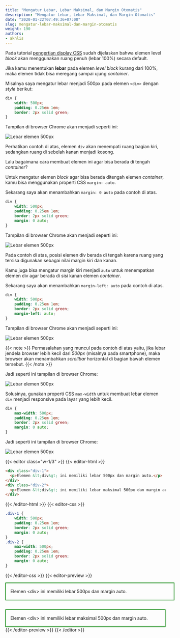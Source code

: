 ```yaml
---
title: "Mengatur Lebar, Lebar Maksimal, dan Margin Otomatis"
description: "Mengatur Lebar, Lebar Maksimal, dan Margin Otomatis"
date: "2020-01-22T07:49:36+07:00"
slug: mengatur-lebar-maksimal-dan-margin-otomatis
weight: 190
authors:
- akhlis
---
```


Pada tutorial [pengertian display CSS](/css/pengertian-display-css/#daftar-nilai-display-secara-lengkap/) sudah dijelaskan bahwa elemen level _block_ akan menggunakan ruang penuh (lebar 100%) secara default.

Jika kamu menentukan __lebar__ pada elemen _level block_ kurang dari 100%, maka elemen tidak bisa meregang sampai ujung _container_.

Misalnya saya mengatur lebar menjadi 500px pada elemen `<div>` dengan _style_ berikut:
```css
div {
    width: 500px;
    padding: 0.25em 1em;
    border: 2px solid green;
}
```
Tampilan di browser Chrome akan menjadi seperti ini:

![Lebar elemen 500px](/images/css/width/lebar-500px.png)

Perhatikan contoh di atas, elemen `div` akan menempati ruang bagian kiri, sedangkan ruang di sebelah kanan menjadi kosong.

Lalu bagaimana cara membuat elemen ini agar bisa berada di tengah _container_?

Untuk mengatur elemen _block_ agar bisa berada ditengah elemen _container_, kamu bisa menggunakan properti CSS `margin: auto`.

Sekarang saya akan menambahkan `margin: 0 auto` pada contoh di atas.

```css
div {
    width: 500px;
    padding: 0.25em 1em;
    border: 2px solid green;
    margin: 0 auto;
}
```
Tampilan di browser Chrome akan menjadi seperti ini:

![Lebar elemen 500px](/images/css/width/lebar-500px-margin-auto.png)

Pada contoh di atas, posisi elemen div berada di tengah karena ruang yang tersisa digunakan sebagai nilai margin kiri dan kanan.

Kamu juga bisa mengatur margin kiri menjadi `auto` untuk menempatkan elemen div agar berada di sisi kanan elemen _container_.

Sekarang saya akan menambahkan `margin-left: auto` pada contoh di atas.

```css
div {
    width: 500px;
    padding: 0.25em 1em;
    border: 2px solid green;
    margin-left: auto;
}
```

Tampilan di browser Chrome akan menjadi seperti ini:

![Lebar elemen 500px](/images/css/width/lebar-500px-margin-kiri-auto.png)

{{< note >}}
Permasalahan yang muncul pada contoh di atas yaitu, jika lebar jendela browser lebih kecil dari _500px_ (misalnya pada smartphone), maka browser akan menambahkan _scrollbar_ horizontal di bagian bawah elemen tersebut.
{{< /note >}}

Jadi seperti ini tampilan di browser Chrome:

![Lebar elemen 500px](/images/css/width/lebar-kurang-500px.png)

Solusinya, gunakan properti CSS `max-width` untuk membuat lebar elemen `div` menjadi responsive pada layar yang lebih kecil.

```css
div {
    max-width: 500px;
    padding: 0.25em 1em;
    border: 2px solid green;
    margin: 0 auto;
}
```

Jadi seperti ini tampilan di browser Chrome:

![Lebar elemen 500px](/images/css/width/lebar-maksimal-500px.png)

{{< editor class="w-1/3" >}}
{{< editor-html >}}
```html
<div class="div-1">
  <p>Elemen &lt;div&gt; ini memiliki lebar 500px dan margin auto.</p>
</div>
<div class="div-2">
  <p>Elemen &lt;div&gt; ini memiliki lebar maksimal 500px dan margin auto.</p>
</div>
```
{{< /editor-html >}}
{{< editor-css >}}
```css
.div-1 {
    width: 500px;
    padding: 0.25em 1em;
    border: 2px solid green;
    margin: 0 auto;
}
.div-2 {
    max-width: 500px;
    padding: 0.25em 1em;
    border: 2px solid green;
    margin: 0 auto;
}
```
{{< /editor-css >}}
{{< editor-preview >}}
<div class="w-full overflow-x-auto pb-6">
<div class="div-1">
  <p>Elemen &lt;div&gt; ini memiliki lebar 500px dan margin auto.</p>
</div>
<div class="div-2">
  <p>Elemen &lt;div&gt; ini memiliki lebar maksimal 500px dan margin auto.</p>
</div>
</div>
<style>
    .div-1 {
        width: 500px;
        padding: 0.25em 1em;
        border: 2px solid green;
        margin: 0 auto 2em;
    }
    .div-2 {
        max-width: 500px;
        padding: 0.25em 1em;
        border: 2px solid green;
        margin: 0 auto;
    }
</style>
{{< /editor-preview >}}
{{< /editor >}}
